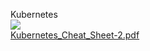 Kubernetes<br />![](https://cdn.nlark.com/yuque/0/2021/webp/396745/1639916627882-0ceacea4-11a5-4697-aa6d-431ba1106518.webp#clientId=u3c8ef793-a9d0-4&from=paste&id=ufc218c2e&originHeight=2371&originWidth=1080&originalType=url&ratio=1&rotation=0&showTitle=false&status=done&style=none&taskId=u85fd88ab-3191-4b99-9da9-1f787627eeb&title=)<br />[Kubernetes_Cheat_Sheet-2.pdf](https://www.yuque.com/attachments/yuque/0/2021/pdf/396745/1639916660123-e3e9c362-6bfd-4363-9348-3a1cca628484.pdf?_lake_card=%7B%22src%22%3A%22https%3A%2F%2Fwww.yuque.com%2Fattachments%2Fyuque%2F0%2F2021%2Fpdf%2F396745%2F1639916660123-e3e9c362-6bfd-4363-9348-3a1cca628484.pdf%22%2C%22name%22%3A%22Kubernetes_Cheat_Sheet-2.pdf%22%2C%22size%22%3A28303%2C%22type%22%3A%22application%2Fpdf%22%2C%22ext%22%3A%22pdf%22%2C%22status%22%3A%22done%22%2C%22taskId%22%3A%22uda33ec7c-7323-4ee9-803d-53994dae0b2%22%2C%22taskType%22%3A%22upload%22%2C%22id%22%3A%22udba7accf%22%2C%22card%22%3A%22file%22%7D)

